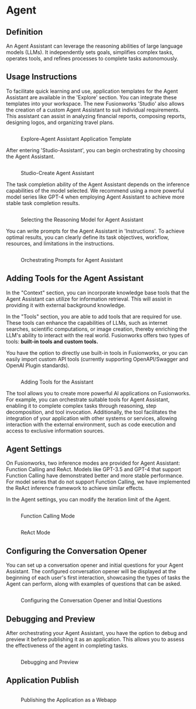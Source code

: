 # Agent

## Definition

An Agent Assistant can leverage the reasoning abilities of large language models (LLMs). It independently sets goals, simplifies complex tasks, operates tools, and refines processes to complete tasks autonomously.

## Usage Instructions

To facilitate quick learning and use, application templates for the Agent Assistant are available in the 'Explore' section. You can integrate these templates into your workspace. The new Fusionworks 'Studio' also allows the creation of a custom Agent Assistant to suit individual requirements. This assistant can assist in analyzing financial reports, composing reports, designing logos, and organizing travel plans.

<figure><img src="/en/.gitbook/assets/guides/application_orchestrate/agent/docs-1.png" alt=""><figcaption><p>Explore-Agent Assistant Application Template</p></figcaption></figure>

After entering 'Studio-Assistant', you can begin orchestrating by choosing the Agent Assistant.

<figure><img src="/en/.gitbook/assets/guides/application_orchestrate/agent/docs-2.png" alt=""><figcaption><p>Studio-Create Agent Assistant</p></figcaption></figure>

The task completion ability of the Agent Assistant depends on the inference capabilities of the model selected. We recommend using a more powerful model series like GPT-4 when employing Agent Assistant to achieve more stable task completion results.

<figure><img src="/en/.gitbook/assets/guides/application_orchestrate/agent/docs-3.png" alt=""><figcaption><p>Selecting the Reasoning Model for Agent Assistant</p></figcaption></figure>

You can write prompts for the Agent Assistant in 'Instructions'. To achieve optimal results, you can clearly define its task objectives, workflow, resources, and limitations in the instructions.

<figure><img src="/en/.gitbook/assets/guides/application_orchestrate/agent/docs-4.png" alt=""><figcaption><p>Orchestrating Prompts for Agent Assistant</p></figcaption></figure>

## Adding Tools for the Agent Assistant

In the "Context" section, you can incorporate knowledge base tools that the Agent Assistant can utilize for information retrieval. This will assist in providing it with external background knowledge.

In the "Tools" section, you are able to add tools that are required for use. These tools can enhance the capabilities of LLMs, such as internet searches, scientific computations, or image creation, thereby enriching the LLM's ability to interact with the real world. Fusionworks offers two types of tools: **built-in tools and custom tools.**

You have the option to directly use built-in tools in Fusionworks, or you can easily import custom API tools (currently supporting OpenAPI/Swagger and OpenAI Plugin standards).

<figure><img src="/en/.gitbook/assets/guides/application_orchestrate/agent/docs-5.png" alt=""><figcaption><p>Adding Tools for the Assistant</p></figcaption></figure>

The tool allows you to create more powerful AI applications on Fusionworks. For example, you can orchestrate suitable tools for Agent Assistant, enabling it to complete complex tasks through reasoning, step decomposition, and tool invocation. Additionally, the tool facilitates the integration of your application with other systems or services, allowing interaction with the external environment, such as code execution and access to exclusive information sources.

## Agent Settings

On Fusionworks, two inference modes are provided for Agent Assistant: Function Calling and ReAct. Models like GPT-3.5 and GPT-4 that support Function Calling have demonstrated better and more stable performance. For model series that do not support Function Calling, we have implemented the ReAct inference framework to achieve similar effects.&#x20;

In the Agent settings, you can modify the iteration limit of the Agent.

<figure><img src="/en/.gitbook/assets/guides/application_orchestrate/agent/docs-6.png" alt=""><figcaption><p>Function Calling Mode</p></figcaption></figure>

<figure><img src="/en/.gitbook/assets/guides/application_orchestrate/agent/sec-7.png" alt=""><figcaption><p>ReAct Mode</p></figcaption></figure>

## Configuring the Conversation Opener

You can set up a conversation opener and initial questions for your Agent Assistant. The configured conversation opener will be displayed at the beginning of each user's first interaction, showcasing the types of tasks the Agent can perform, along with examples of questions that can be asked.

<figure><img src="/en/.gitbook/assets/guides/application_orchestrate/agent/docs-8.png" alt=""><figcaption><p>Configuring the Conversation Opener and Initial Questions</p></figcaption></figure>

## Debugging and Preview

After orchestrating your Agent Assistant, you have the option to debug and preview it before publishing it as an application. This allows you to assess the effectiveness of the agent in completing tasks.

<figure><img src="/en/.gitbook/assets/guides/application_orchestrate/agent/docs-9.png" alt=""><figcaption><p>Debugging and Preview</p></figcaption></figure>

## Application Publish

<figure><img src="/en/.gitbook/assets/guides/application_orchestrate/agent/docs-10.png" alt=""><figcaption><p>Publishing the Application as a Webapp</p></figcaption></figure>
